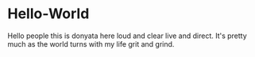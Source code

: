 # Hello-World
Hello people this is donyata here loud and clear live and direct.
It's pretty much as the world turns with my life grit and grind.
